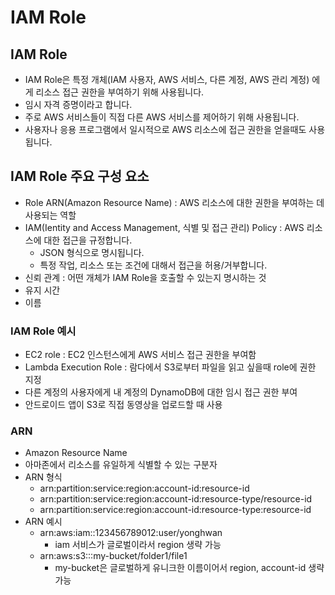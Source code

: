 # IAM Role

## IAM Role

- IAM Role은 특정 개체(IAM 사용자, AWS 서비스, 다른 계정, AWS 관리 계정)
  에게 리소스 접근 권한을 부여하기 위해 사용됩니다.
- 임시 자격 증명이라고 합니다.
- 주로 AWS 서비스들이 직접 다른 AWS 서비스를 제어하기 위해 사용됩니다.
- 사용자나 응용 프로그램에서 일시적으로 AWS 리소스에 접근 권한을 얻을때도 사용됩니다.

## IAM Role 주요 구성 요소

- Role ARN(Amazon Resource Name) : AWS 리소스에 대한 권한을 부여하는 데 사용되는 역할
- IAM(Ientity and Access Management, 식별 및 접근 관리) Policy : AWS 리소스에 대한 접근을 규정합니다.
    - JSON 형식으로 명시됩니다.
    - 특정 작업, 리소스 또는 조건에 대해서 접근을 허용/거부합니다.
- 신뢰 관계 : 어떤 개체가 IAM Role을 호출할 수 있는지 명시하는 것
- 유지 시간
- 이름

### IAM Role 예시

- EC2 role : EC2 인스턴스에게 AWS 서비스 접근 권한을 부여함
- Lambda Execution Role : 람다에서 S3로부터 파일을 읽고 싶을때 role에 권한 지정
- 다른 계정의 사용자에게 내 계정의 DynamoDB에 대한 임시 접근 권한 부여
- 안드로이드 앱이 S3로 직접 동영상을 업로드할 때 사용

### ARN

- Amazon Resource Name
- 아마존에서 리소스를 유일하게 식별할 수 있는 구분자
- ARN 형식
    - arn:partition:service:region:account-id:resource-id
    - arn:partition:service:region:account-id:resource-type/resource-id
    - arn:partition:service:region:account-id:resource-type:resource-id
- ARN 예시
    - arn:aws:iam::123456789012:user/yonghwan
        - iam 서비스가 글로벌이라서 region 생략 가능
    - arn:aws:s3:::my-bucket/folder1/file1
        - my-bucket은 글로벌하게 유니크한 이름이어서 region, account-id 생략 가능
